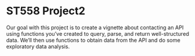 # ST558 Project2

Our goal with this project is to create a vignette about contacting an API using functions you’ve created to query, parse, and return well-structured data. We’ll then use functions to obtain data from the API and do some exploratory data analysis.
